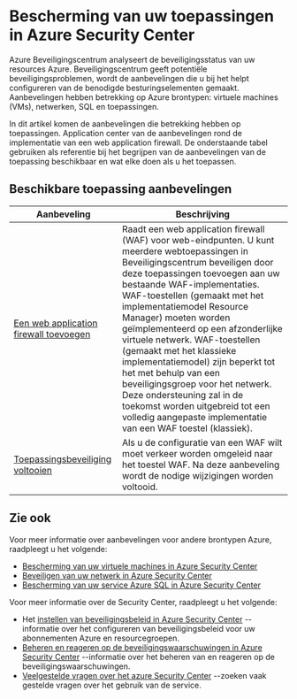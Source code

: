 <properties
   pageTitle="Bescherming van uw toepassingen in Beveiligingscentrum Azure | Microsoft Azure"
   description="Dit document adressen in Azure Security Center aanbevelingen waarmee u uw Azure toepassingen beveiligen en blijven met inachtneming van de regels voor het beveiligingsbeleid."
   services="security-center"
   documentationCenter="na"
   authors="TerryLanfear"
   manager="MBaldwin"
   editor=""/>

<tags
   ms.service="security-center"
   ms.devlang="na"
   ms.topic="article"
   ms.tgt_pltfrm="na"
   ms.workload="na"
   ms.date="08/04/2016"
   ms.author="terrylan"/>

# <a name="protecting-your-applications-in-azure-security-center"></a>Bescherming van uw toepassingen in Azure Security Center

Azure Beveiligingscentrum analyseert de beveiligingsstatus van uw resources Azure. Beveiligingscentrum geeft potentiële beveiligingsproblemen, wordt de aanbevelingen die u bij het helpt configureren van de benodigde besturingselementen gemaakt.  Aanbevelingen hebben betrekking op Azure brontypen: virtuele machines (VMs), netwerken, SQL en toepassingen.

In dit artikel komen de aanbevelingen die betrekking hebben op toepassingen.  Application center van de aanbevelingen rond de implementatie van een web application firewall.  De onderstaande tabel gebruiken als referentie bij het begrijpen van de aanbevelingen van de toepassing beschikbaar en wat elke doen als u het toepassen.

## <a name="available-application-recommendations"></a>Beschikbare toepassing aanbevelingen

|Aanbeveling|Beschrijving|
|-----|-----|
|[Een web application firewall toevoegen](security-center-add-web-application-firewall.md)|Raadt een web application firewall (WAF) voor web-eindpunten. U kunt meerdere webtoepassingen in Beveiligingscentrum beveiligen door deze toepassingen toevoegen aan uw bestaande WAF-implementaties. WAF-toestellen (gemaakt met het implementatiemodel Resource Manager) moeten worden geïmplementeerd op een afzonderlijke virtuele netwerk. WAF-toestellen (gemaakt met het klassieke implementatiemodel) zijn beperkt tot het met behulp van een beveiligingsgroep voor het netwerk. Deze ondersteuning zal in de toekomst worden uitgebreid tot een volledig aangepaste implementatie van een WAF toestel (klassiek).|
|[Toepassingsbeveiliging voltooien](security-center-add-web-application-firewall.md#finalize-application-protection)|Als u de configuratie van een WAF wilt moet verkeer worden omgeleid naar het toestel WAF. Na deze aanbeveling wordt de nodige wijzigingen worden voltooid.|

## <a name="see-also"></a>Zie ook

Voor meer informatie over aanbevelingen voor andere brontypen Azure, raadpleegt u het volgende:

- [Bescherming van uw virtuele machines in Azure Security Center](security-center-virtual-machine-recommendations.md)
- [Beveiligen van uw netwerk in Azure Security Center](security-center-network-recommendations.md)
- [Bescherming van uw service Azure SQL in Azure Security Center](security-center-sql-service-recommendations.md)

Voor meer informatie over de Security Center, raadpleegt u het volgende:

- Het [instellen van beveiligingsbeleid in Azure Security Center](security-center-policies.md) --informatie over het configureren van beveiligingsbeleid voor uw abonnementen Azure en resourcegroepen.
- [Beheren en reageren op de beveiligingswaarschuwingen in Azure Security Center](security-center-managing-and-responding-alerts.md) --informatie over het beheren van en reageren op de beveiligingswaarschuwingen.
- [Veelgestelde vragen over het azure Security Center](security-center-faq.md) --zoeken vaak gestelde vragen over het gebruik van de service.
